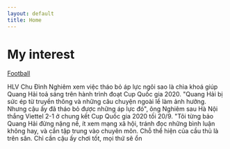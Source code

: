 ```yaml
---
layout: default
title: Home
---
```

<h1>My interest</h1>
<a href="https://vnexpress.net/the-thao">Football</a>
<p>HLV Chu Đình Nghiêm xem việc tháo bỏ áp lực ngôi sao là chìa khoá giúp Quang Hải toả sáng trên hành trình đoạt Cup Quốc gia 2020.
"Quang Hải bị sức ép từ truyền thông và những câu chuyện ngoài lề làm ảnh hưởng. Nhưng cậu ấy đã tháo bỏ được những áp lực đó", ông Nghiêm sau Hà Nội thắng Viettel 2-1 ở chung kết Cup Quốc gia 2020 tối 20/9. "Tôi từng bảo Quang Hải đừng nặng nề, ít xem mạng xã hội, tránh đọc những bình luận không hay, và cần tập trung vào chuyên môn. Chỗ thể hiện của cầu thủ là trên sân. Chỉ cần cậu ấy chơi tốt, mọi thứ sẽ ổn</p>